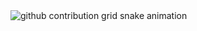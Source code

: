 <!--
**luminion/luminion** is a ✨ _special_ ✨ repository because its `README.md` (this file) appears on your GitHub profile.

Here are some ideas to get you started:

- 🔭 I’m currently working on ...
- 🌱 I’m currently learning ...
- 👯 I’m looking to collaborate on ...
- 🤔 I’m looking for help with ...
- 💬 Ask me about ...
- 📫 How to reach me: ...
- 😄 Pronouns: ...
- ⚡ Fun fact: ...
-->
<picture>
  <source media="(prefers-color-scheme: dark)" srcset="https://raw.githubusercontent.com/luminion/luminion/github-contribution-grid-snake-dark.svg">
  <source media="(prefers-color-scheme: light)" srcset="https://raw.githubusercontent.com/luminion/luminion/github-contribution-grid-snake.svg">
  <img alt="github contribution grid snake animation" src="https://raw.githubusercontent.com/luminion/luminion/github-contribution-grid-snake.svg">
</picture>
